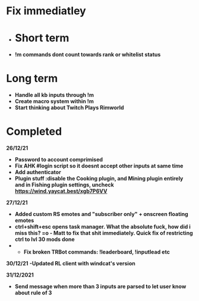 # Fix immediatley 





- # Short term
- **!m commands dont count towards rank or whitelist status**


# Long term
 - **Handle all kb inputs through !m**
 - **Create macro system within !m**
 - **Start thinking about Twitch Plays Rimworld**


# Completed 

**26/12/21**
- **Password to account comprimised**
- **Fix AHK #login script so it doesnt accept other inputs at same time**
- **Add authenticator**
- **Plugin stuff :disable the Cooking plugin, and Mining plugin entirely and in Fishing plugin settings, uncheck https://wind.yaycat.best/xgb7P6VV** 

**27/12/21**
- **Added custom RS emotes and "subscriber only" + onscreen floating emotes** 
- **ctrl+shift+esc opens task manager. What the absolute fuck, how did i miss this? =o - Matt to fix that shit immediately. Quick fix of restricting ctrl to lvl 30 mods done**
- - **Fix broken TRBot commands: !leaderboard, !inputlead etc**

**30/12/21**
**-Updated RL client with windcat's version**

**31/12/2021**
- **Send message when more than 3 inputs are parsed to let user know about rule of 3**
